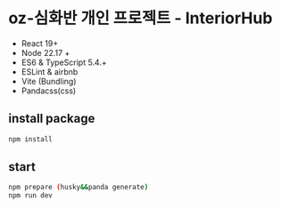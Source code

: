 # oz-심화반 개인 프로젝트 - InteriorHub
- React 19+
- Node 22.17 +
- ES6 & TypeScript 5.4.+
- ESLint & airbnb
- Vite (Bundling)
- Pandacss(css)

## install package
```bash
npm install
```

## start
```bash
npm prepare (husky&&panda generate)
npm run dev
```
